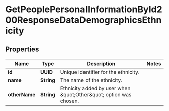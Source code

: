 

# GetPeoplePersonalInformationById200ResponseDataDemographicsEthnicity


## Properties

| Name | Type | Description | Notes |
|------------ | ------------- | ------------- | -------------|
|**id** | **UUID** | Unique identifier for the ethnicity. |  |
|**name** | **String** | The name of the ethnicity. |  |
|**otherName** | **String** | Ethnicity added by user when \&quot;Other\&quot; option was chosen. |  |



